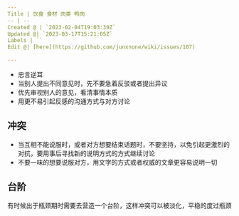 ```yaml
---
Title | 饮食 食材 肉类 鸭肉
-- | --
Created @ | `2023-02-04T19:03:39Z`
Updated @| `2023-03-17T15:21:05Z`
Labels | ``
Edit @| [here](https://github.com/junxnone/wiki/issues/107)

---
```

- 忠言逆耳
- 当别人提出不同意见时，先不要急着反驳或者提出异议
- 优先审视别人的意见，看清事情本质
- 用更不易引起反感的沟通方式与对方讨论

## 冲突
- 当互相不能说服时，或者对方想要结束话题时，不要坚持，以免引起更激烈的对抗，要用事后寻找新的说明方式的方式继续讨论
- 不要一味的想要说服对方，用文字的方式或者权威的文章更容易说明一切

## 台阶
有时候出于瓶颈期时需要去营造一个台阶，这样冲突可以被淡化，平稳的度过瓶颈
